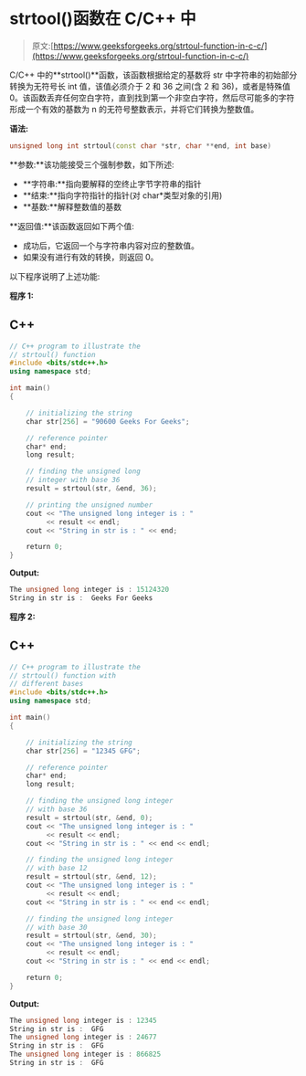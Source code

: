 # strtool()函数在 C/C++ 中

> 原文:[https://www.geeksforgeeks.org/strtoul-function-in-c-c/](https://www.geeksforgeeks.org/strtoul-function-in-c-c/)

C/C++ 中的**strtool()**函数，该函数根据给定的基数将 str 中字符串的初始部分转换为无符号长 int 值，该值必须介于 2 和 36 之间(含 2 和 36)，或者是特殊值 0。该函数丢弃任何空白字符，直到找到第一个非空白字符，然后尽可能多的字符形成一个有效的基数为 n 的无符号整数表示，并将它们转换为整数值。

**语法:**

```cpp
unsigned long int strtoul(const char *str, char **end, int base)
```

**参数:**该功能接受三个强制参数，如下所述:

*   **字符串:**指向要解释的空终止字节字符串的指针
*   **结束:**指向字符指针的指针(对 char*类型对象的引用)
*   **基数:**解释整数值的基数

**返回值:**该函数返回如下两个值:

*   成功后，它返回一个与字符串内容对应的整数值。
*   如果没有进行有效的转换，则返回 0。

以下程序说明了上述功能:

**程序 1:**

## C++

```cpp
// C++ program to illustrate the
// strtoul() function
#include <bits/stdc++.h>
using namespace std;

int main()
{

    // initializing the string
    char str[256] = "90600 Geeks For Geeks";

    // reference pointer
    char* end;
    long result;

    // finding the unsigned long
    // integer with base 36
    result = strtoul(str, &end, 36);

    // printing the unsigned number
    cout << "The unsigned long integer is : "
         << result << endl;
    cout << "String in str is : " << end;

    return 0;
}
```

**Output:** 

```cpp
The unsigned long integer is : 15124320
String in str is :  Geeks For Geeks
```

**程序 2:**

## C++

```cpp
// C++ program to illustrate the
// strtoul() function with
// different bases
#include <bits/stdc++.h>
using namespace std;

int main()
{

    // initializing the string
    char str[256] = "12345 GFG";

    // reference pointer
    char* end;
    long result;

    // finding the unsigned long integer
    // with base 36
    result = strtoul(str, &end, 0);
    cout << "The unsigned long integer is : "
         << result << endl;
    cout << "String in str is : " << end << endl;

    // finding the unsigned long integer
    // with base 12
    result = strtoul(str, &end, 12);
    cout << "The unsigned long integer is : "
         << result << endl;
    cout << "String in str is : " << end << endl;

    // finding the unsigned long integer
    // with base 30
    result = strtoul(str, &end, 30);
    cout << "The unsigned long integer is : "
         << result << endl;
    cout << "String in str is : " << end << endl;

    return 0;
}
```

**Output:** 

```cpp
The unsigned long integer is : 12345
String in str is :  GFG
The unsigned long integer is : 24677
String in str is :  GFG
The unsigned long integer is : 866825
String in str is :  GFG
```